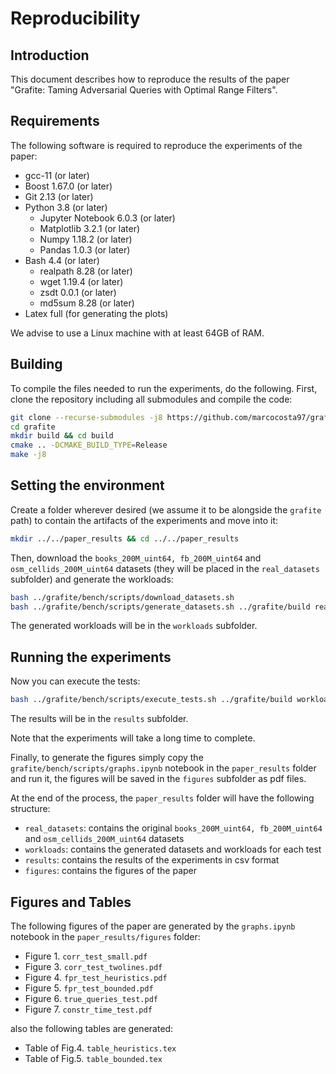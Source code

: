 # Reproducibility

## Introduction

This document describes how to reproduce the results of the paper "Grafite: Taming Adversarial Queries with Optimal Range Filters".

## Requirements

The following software is required to reproduce the experiments of the paper:

- gcc-11 (or later)
- Boost 1.67.0 (or later)
- Git 2.13 (or later)
- Python 3.8 (or later)
  - Jupyter Notebook 6.0.3 (or later)
  - Matplotlib 3.2.1 (or later)
  - Numpy 1.18.2 (or later)
  - Pandas 1.0.3 (or later)
- Bash 4.4 (or later)
  - realpath 8.28 (or later)
  - wget 1.19.4 (or later)
  - zsdt 0.0.1 (or later)
  - md5sum 8.28 (or later)
- Latex full (for generating the plots)

We advise to use a Linux machine with at least 64GB of RAM.

## Building

To compile the files needed to run the experiments, do the following.
First, clone the repository including all submodules and compile the code:
```bash
git clone --recurse-submodules -j8 https://github.com/marcocosta97/grafite.git
cd grafite
mkdir build && cd build
cmake .. -DCMAKE_BUILD_TYPE=Release
make -j8
```

## Setting the environment
Create a folder wherever desired (we assume it to be alongside the `grafite` path) to contain the artifacts of the experiments and move into it:
```bash
mkdir ../../paper_results && cd ../../paper_results
```

Then, download the `books_200M_uint64, fb_200M_uint64` and `osm_cellids_200M_uint64` datasets (they will be placed in the `real_datasets` subfolder) and generate the workloads:
```bash
bash ../grafite/bench/scripts/download_datasets.sh
bash ../grafite/bench/scripts/generate_datasets.sh ../grafite/build real_datasets
```
The generated workloads will be in the `workloads` subfolder.
## Running the experiments
Now you can execute the tests:
```bash
bash ../grafite/bench/scripts/execute_tests.sh ../grafite/build workloads
```
The results will be in the `results` subfolder.

Note that the experiments will take a long time to complete.

Finally, to generate the figures simply copy the `grafite/bench/scripts/graphs.ipynb` notebook in the `paper_results` folder and run it, 
the figures will be saved in the `figures` subfolder as pdf files.

At the end of the process, the `paper_results` folder will have the following structure:
- `real_datasets`: contains the original `books_200M_uint64, fb_200M_uint64` and `osm_cellids_200M_uint64` datasets
- `workloads`: contains the generated datasets and workloads for each test
- `results`: contains the results of the experiments in csv format
- `figures`: contains the figures of the paper

## Figures and Tables

The following figures of the paper are generated by the `graphs.ipynb` notebook in the `paper_results/figures` folder: 
- Figure 1. `corr_test_small.pdf`
- Figure 3. `corr_test_twolines.pdf`
- Figure 4. `fpr_test_heuristics.pdf`
- Figure 5. `fpr_test_bounded.pdf`
- Figure 6. `true_queries_test.pdf`
- Figure 7. `constr_time_test.pdf`

also the following tables are generated:

- Table of Fig.4. `table_heuristics.tex`
- Table of Fig.5. `table_bounded.tex`
